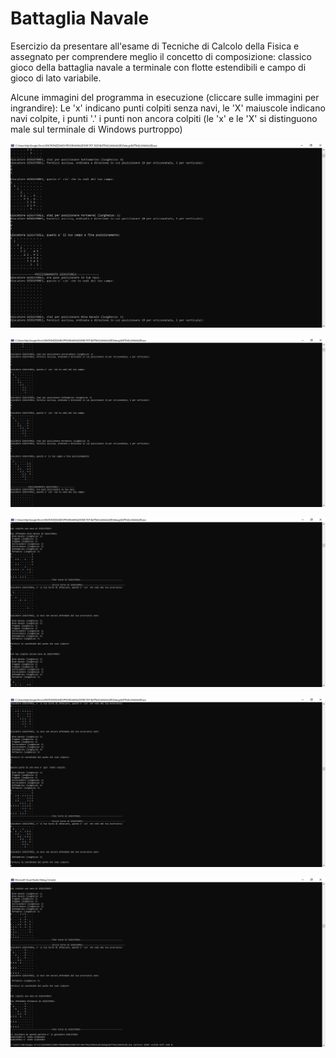 # Battaglia Navale

Esercizio da presentare all'esame di Tecniche di Calcolo della Fisica e assegnato per comprendere meglio il concetto di composizione: classico gioco della battaglia navale a terminale con flotte estendibili e campo di gioco di lato variabile.

Alcune immagini del programma in esecuzione (cliccare sulle immagini per ingrandire):
Le 'x' indicano punti colpiti senza navi, le 'X' maiuscole indicano navi colpite, i punti '.' i punti non ancora colpiti (le 'x' e le 'X' si distinguono male sul terminale di Windows purtroppo)

![alt text](https://github.com/EugenioDiPaola/Battaglia-Navale/blob/master/Battaglia-Navale-cattura1.PNG)

![alt text](https://github.com/EugenioDiPaola/Battaglia-Navale/blob/master/Screenshots%20terminale/screenshot%20terminale%202.PNG)

![alt text](https://github.com/EugenioDiPaola/Battaglia-Navale/blob/master/Screenshots%20terminale/screenshot%20terminale%203.PNG)

![alt text](https://github.com/EugenioDiPaola/Battaglia-Navale/blob/master/Screenshots%20terminale/screenshot%20terminale%204.PNG)

![alt text](https://github.com/EugenioDiPaola/Battaglia-Navale/blob/master/Screenshots%20terminale/screenshot%20terminale%205.PNG)


